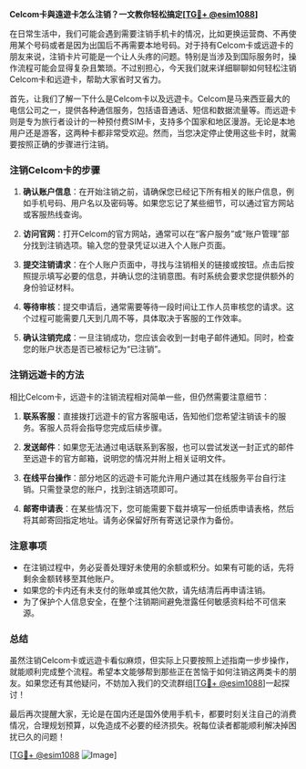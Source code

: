 **Celcom卡與遠遊卡怎么注销？一文教你轻松搞定[[TG💪+ @esim1088](https://t.me/s/esim1088)]**

在日常生活中，我们可能会遇到需要注销手机卡的情况，比如更换运营商、不再使用某个号码或者是因为出国后不再需要本地号码。对于持有Celcom卡或远遊卡的朋友来说，注销卡片可能是一个让人头疼的问题。特别是当涉及到国际服务时，操作流程可能会显得复杂且繁琐。不过别担心，今天我们就来详细聊聊如何轻松注销Celcom卡和远遊卡，帮助大家省时又省力。

首先，让我们了解一下什么是Celcom卡以及远遊卡。Celcom是马来西亚最大的电信公司之一，提供各种通信服务，包括语音通话、短信和数据流量等。而远遊卡则是专为旅行者设计的一种预付费SIM卡，支持多个国家和地区漫游。无论是本地用户还是游客，这两种卡都非常受欢迎。然而，当您决定停止使用这些卡时，就需要按照正确的步骤进行注销。

### 注销Celcom卡的步骤

1. **确认账户信息**：在开始注销之前，请确保您已经记下所有相关的账户信息，例如手机号码、用户名以及密码等。如果您忘记了某些细节，可以通过官方网站或客服热线查询。

2. **访问官网**：打开Celcom的官方网站，通常可以在“客户服务”或“账户管理”部分找到注销选项。输入您的登录凭证以进入个人账户页面。

3. **提交注销请求**：在个人账户页面中，寻找与注销相关的链接或按钮。点击后按照提示填写必要的信息，并确认您的注销意图。有时系统会要求您提供额外的身份验证材料。

4. **等待审核**：提交申请后，通常需要等待一段时间让工作人员审核您的请求。这个过程可能需要几天到几周不等，具体取决于客服的工作效率。

5. **确认注销完成**：一旦注销成功，您应该会收到一封电子邮件通知。同时，检查您的账户状态是否已被标记为“已注销”。

### 注销远遊卡的方法

相比Celcom卡，远遊卡的注销流程相对简单一些，但仍然需要注意细节：

1. **联系客服**：直接拨打远遊卡的官方客服电话，告知他们您希望注销该卡的服务。客服人员将会指导您完成后续步骤。

2. **发送邮件**：如果您无法通过电话联系到客服，也可以尝试发送一封正式的邮件至远遊卡的官方邮箱，说明您的情况并附上相关证明文件。

3. **在线平台操作**：部分地区的远遊卡可能允许用户通过其在线服务平台自行注销。只需登录您的账户，找到注销选项即可。

4. **邮寄申请表**：在某些情况下，您可能需要下载并填写一份纸质申请表格，然后将其邮寄回指定地址。请务必保留好所有寄送记录作为备份。

### 注意事项

- 在注销过程中，务必妥善处理好未使用的余额或积分。如果有可能的话，先将剩余金额转移至其他账户。
- 如果您的卡内还有未支付的账单或其他欠款，请先结清后再申请注销。
- 为了保护个人信息安全，在整个注销期间避免泄露任何敏感资料给不可信来源。

### 总结

虽然注销Celcom卡或远遊卡看似麻烦，但实际上只要按照上述指南一步步操作，就能顺利完成整个流程。希望本文能够帮到那些正在苦恼于如何注销这两类卡的朋友。如果您还有其他疑问，不妨加入我们的交流群组[[TG💪+ @esim1088](https://t.me/s/esim1088)]一起探讨！

最后再次提醒大家，无论是在国内还是国外使用手机卡，都要时刻关注自己的消费情况，合理规划预算，以免造成不必要的经济损失。祝每位读者都能顺利解决掉困扰已久的问题！

[[TG💪+ @esim1088](https://t.me/s/esim1088) ![Image](https://i.postimg.cc/4NQfJmqS/Snipaste-2025-05-13-00-14-12.png)]